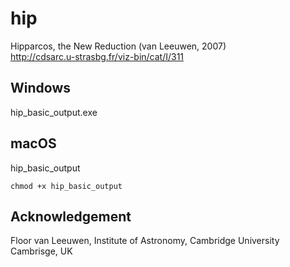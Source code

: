 # hip
Hipparcos, the New Reduction (van Leeuwen, 2007)  
http://cdsarc.u-strasbg.fr/viz-bin/cat/I/311

## Windows
hip_basic_output.exe

## macOS
hip_basic_output
```
chmod +x hip_basic_output
```

## Acknowledgement
Floor van Leeuwen, Institute of Astronomy, Cambridge University Cambrisge, UK

